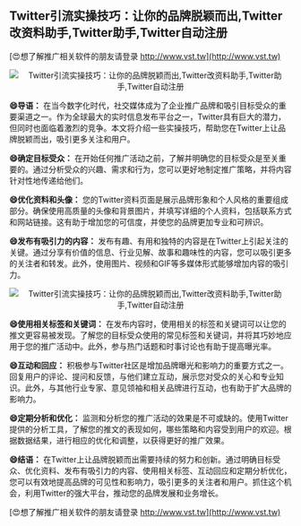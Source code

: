## **Twitter引流实操技巧：让你的品牌脱颖而出,Twitter改资料助手,Twitter助手,Twitter自动注册**

[😍想了解推广相关软件的朋友请登录 http://www.vst.tw](http://www.vst.tw)

 <center><img src="https://vst.tw/MP4/tuiguang/png/3.png" alt="Twitter引流实操技巧：让你的品牌脱颖而出,Twitter改资料助手,Twitter助手,Twitter自动注册"></center>

**😄导语：**
在当今数字化时代，社交媒体成为了企业推广品牌和吸引目标受众的重要渠道之一。作为全球最大的实时信息发布平台之一，Twitter具有巨大的潜力，但同时也面临着激烈的竞争。本文将介绍一些实操技巧，帮助您在Twitter上让品牌脱颖而出，吸引更多关注和用户。

**😄确定目标受众：**
在开始任何推广活动之前，了解并明确您的目标受众是至关重要的。通过分析受众的兴趣、需求和行为，您可以更好地制定推广策略，并将内容针对性地传递给他们。

**😄优化资料和头像：**
您的Twitter资料页面是展示品牌形象和个人风格的重要组成部分。确保使用高质量的头像和背景图片，并填写详细的个人资料，包括联系方式和网站链接。这有助于增加您的可信度，并使您的品牌更加专业和可辨识。

**😄发布有吸引力的内容：**
发布有趣、有用和独特的内容是在Twitter上引起关注的关键。通过分享有价值的信息、行业见解、故事和趣味性的内容，您可以吸引更多的关注者和转发。此外，使用图片、视频和GIF等多媒体形式能够增加内容的吸引力。

 <center><img src="https://vst.tw/MP4/tuiguang/png/2.png" alt="Twitter引流实操技巧：让你的品牌脱颖而出,Twitter改资料助手,Twitter助手,Twitter自动注册"></center>

**😄使用相关标签和关键词：**
在发布内容时，使用相关的标签和关键词可以让您的推文更容易被发现。了解您的目标受众使用的常见标签和关键词，并将其巧妙地应用于您的推广活动中。此外，参与热门话题和时事讨论也有助于提高曝光率。

**😄互动和回应：**
积极参与Twitter社区是增加品牌曝光和影响力的重要方式之一。回复用户的评论、提问和反馈，与他们建立互动，展示您对受众的关心和专业知识。此外，与其他行业专家、意见领袖和相关品牌进行互动，也有助于扩大品牌的影响力。

**😄定期分析和优化：**
监测和分析您的推广活动的效果是不可或缺的。使用Twitter提供的分析工具，了解您的推文的表现如何，哪些策略和内容受到用户的欢迎。根据数据结果，进行相应的优化和调整，以获得更好的推广效果。

**😄结语：**
在Twitter上让品牌脱颖而出需要持续的努力和创新。通过明确目标受众、优化资料、发布有吸引力的内容、使用相关标签、互动回应和定期分析优化，您可以有效地提高品牌的可见性和影响力，吸引更多的关注者和用户。抓住这个机会，利用Twitter的强大平台，推动您的品牌发展和业务增长。

[😍想了解推广相关软件的朋友请登录 http://www.vst.tw](http://www.vst.tw)



